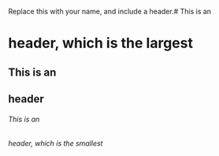 Replace this with your name, and include a header.# This is an <h1> header, which is the largest

## This is an <h2> header

###### This is an <h6> header, which is the smallest
